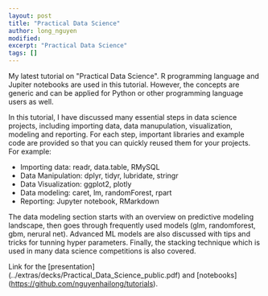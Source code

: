 ```yaml
---
layout: post
title: "Practical Data Science"
author: long_nguyen
modified:
excerpt: "Practical Data Science"
tags: []
---
```

My latest tutorial on "Practical Data Science". R programming language and Jupiter notebooks are used in this tutorial. However, the concepts are generic and can be applied for Python or other programming language users as well.

In this tutorial, I have discussed many essential steps in data science projects, including importing data, data manupulation, visualization, modeling and reporting.
For each step, important libraries and example code are provided so that you can quickly reused them for your projects.
For example: 
- Importing data: readr, data.table, RMySQL
- Data Manipulation: dplyr, tidyr, lubridate, stringr
- Data Visualization: ggplot2, plotly 
- Data modeling: caret, lm, randomForest, rpart
- Reporting: Jupyter notebook, RMarkdown

The data modeling section starts with an overview on predictive modeling landscape, then goes through frequently used models (glm, randomforest, gbm, nerural net). Advanced ML models are also discussed with tips and tricks for tunning hyper parameters. Finally, the stacking technique which is used in many data science competitions is also covered.

Link for the [presentation] (../extras/decks/Practical_Data_Science_public.pdf) and [notebooks] (https://github.com/nguyenhailong/tutorials).

